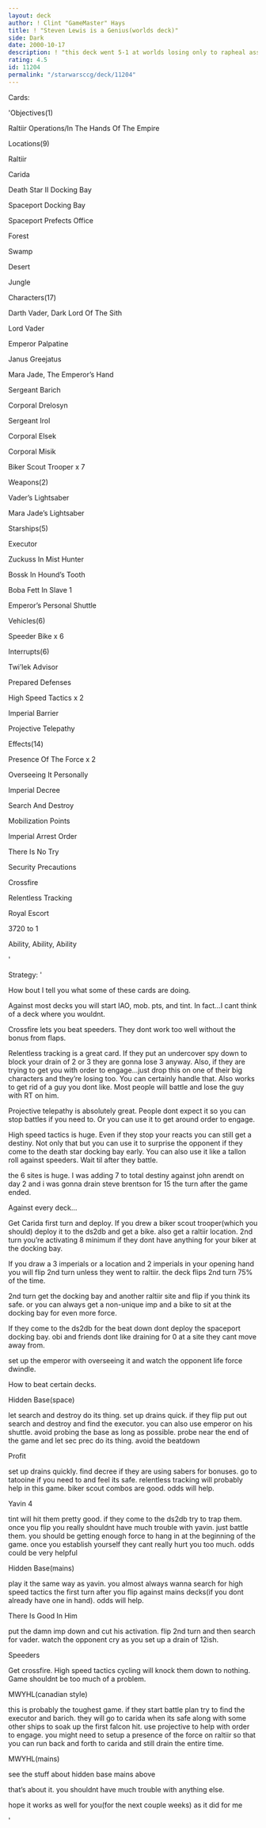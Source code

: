 ```yaml
---
layout: deck
author: ! Clint "GameMaster" Hays
title: ! "Steven Lewis is a Genius(worlds deck)"
side: Dark
date: 2000-10-17
description: ! "this deck went 5-1 at worlds losing only to rapheal asselin.  if we played the game over i think the outcome would be different.This isnt the exact version I played on either day of worlds but its probably the optimum version.  Thanks go to Steven Lew"
rating: 4.5
id: 11204
permalink: "/starwarsccg/deck/11204"
---
```

Cards: 

'Objectives(1)

Raltiir Operations/In The Hands Of The Empire


Locations(9)


Raltiir

Carida

Death Star II Docking Bay

Spaceport Docking Bay

Spaceport Prefects Office

Forest

Swamp

Desert

Jungle


Characters(17)


Darth Vader, Dark Lord Of The Sith

Lord Vader

Emperor Palpatine

Janus Greejatus

Mara Jade, The Emperor’s Hand

Sergeant Barich

Corporal Drelosyn

Sergeant Irol

Corporal Elsek

Corporal Misik

Biker Scout Trooper x 7


Weapons(2)


Vader’s Lightsaber

Mara Jade’s Lightsaber


Starships(5)


Executor

Zuckuss In Mist Hunter

Bossk In Hound’s Tooth

Boba Fett In Slave 1

Emperor’s Personal Shuttle


Vehicles(6)


Speeder Bike x 6


Interrupts(6)


Twi’lek Advisor

Prepared Defenses

High Speed Tactics x 2

Imperial Barrier

Projective Telepathy


Effects(14)


Presence Of The Force x 2

Overseeing It Personally

Imperial Decree

Search And Destroy

Mobilization Points

Imperial Arrest Order

There Is No Try

Security Precautions

Crossfire

Relentless Tracking

Royal Escort

3720 to 1

Ability, Ability, Ability


'

Strategy: '

How bout I tell you what some of these cards are doing.  


Against most decks you will start IAO, mob. pts, and tint.  In fact...I cant think of a deck where you wouldnt. 


Crossfire lets you beat speeders.  They dont work too well without the bonus from flaps.


Relentless tracking is a great card.  If they put an undercover spy down to block your drain of 2 or 3 they are gonna lose 3 anyway.  Also, if they are trying to get you with order to engage...just drop this on one of their big characters and they’re losing too.  You can certainly handle that.  Also works to get rid of a guy you dont like.  Most people will battle and lose the guy with RT on him.  


Projective telepathy is absolutely great.  People dont expect it so you can stop battles if you need to.  Or you can use it to get around order to engage.


High speed tactics is huge.  Even if they stop your reacts you can still get a destiny.  Not only that but you can use it to surprise the opponent if they come to the death star docking bay early.  You can also use it like a tallon roll against speeders.  Wait til after they battle.  


the 6 sites is huge.  I was adding 7 to total destiny against john arendt on day 2 and i was gonna drain steve brentson for 15 the turn after the game ended.



Against every deck...


Get Carida first turn and deploy.  If you drew a biker scout trooper(which you should) deploy it to the ds2db and get a bike. also get a raltiir location.  2nd turn you’re activating 8 minimum if they dont have anything for your biker at the docking bay.


If you draw a 3 imperials or a location and 2 imperials in your opening hand you will flip 2nd turn unless they went to raltiir.  the deck flips 2nd turn 75% of the time.  


2nd turn get the docking bay and another raltiir site and flip if you think its safe.  or you can always get a non-unique imp and a bike to sit at the docking bay for even more force.


If they come to the ds2db for the beat down dont deploy the spaceport docking bay.  obi and friends dont like draining for 0 at a site they cant move away from.  


set up the emperor with overseeing it and watch the opponent life force dwindle.



How to beat certain decks.



Hidden Base(space)

let search and destroy do its thing.  set up drains quick.  if they flip put out search and destroy and find the executor.  you can also use emperor on his shuttle.  avoid probing the base as long as possible.  probe near the end of the game and let sec prec do its thing.  avoid the beatdown


Profit

set up drains quickly.  find decree if they are using sabers for bonuses.  go to tatooine if you need to and feel its safe.  relentless tracking will probably help in this game.  biker scout combos are good.  odds will help.


Yavin 4

tint will hit them pretty good.  if they come to the ds2db try to trap them.  once you flip you really shouldnt have much trouble with yavin.  just battle them.  you should be getting enough force to hang in at the beginning of the game.  once you establish yourself they cant really hurt you too much.  odds could be very helpful


Hidden Base(mains)

play it the same way as yavin.  you almost always wanna search for high speed tactics the first turn after you flip against mains decks(if you dont already have one in hand).  odds will help.


There Is Good In Him

put the damn imp down and cut his activation.  flip 2nd turn and then search for vader.  watch the opponent cry as you set up a drain of 12ish.  


Speeders

Get crossfire.  High speed tactics cycling will knock them down to nothing.  Game shouldnt be too much of a problem.  


MWYHL(canadian style)

this is probably the toughest game.  if they start battle plan try to find the executor and barich.  they will go to carida when its safe along with some other ships to soak up the first falcon hit.  use projective to help with order to engage.  you might need to setup a presence of the force on raltiir so that you can run back and forth to carida and still drain the entire time. 


MWYHL(mains)

see the stuff about hidden base mains above


that’s about it.  you shouldnt have much trouble with anything else.  



hope it works as well for you(for the next couple weeks) as it did for me

'
